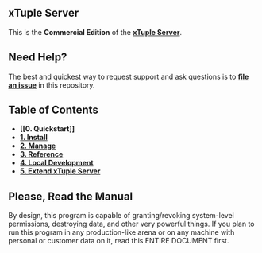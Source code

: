 ## xTuple Server
This is the **Commercial Edition** of the **[xTuple Server](https://github.com/xtuple/xtuple-server/wiki)**.

## Need Help?

The best and quickest way to request support and ask questions is to [**file an issue**](https://github.com/xtuple/xtuple-server-commercial/issues?state=open) in this repository. 

## Table of Contents
- **[[0. Quickstart]]**
- **[1. Install](https://github.com/xtuple/xtuple-server/wiki/1.-Install)**
- **[2. Manage](https://github.com/xtuple/xtuple-server/wiki/2.-Manage)**
- **[3. Reference](https://github.com/xtuple/xtuple-server/wiki/3.-Reference)**
- **[4. Local Development](https://github.com/xtuple/xtuple-server/wiki/4.-Local-Development)**
- **[5. Extend xTuple Server](https://github.com/xtuple/xtuple-server/wiki/5.-Extend-xTuple-Server)**

## Please, Read the Manual
By design, this program is capable of granting/revoking system-level permissions, destroying data, and other very powerful things. If you plan to run this program in any production-like arena or on any machine with personal or customer data on it, read this ENTIRE DOCUMENT first.
